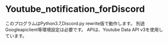 # Youtube_notification_forDiscord
このプログラムはPython3.7,Discord.py rewrite版で動作します。
別途Googleapiclient等環境設定は必要です。
APIは、Youtube Data API v3を使用しています。
